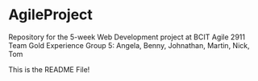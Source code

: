 # AgileProject
Repository for the 5-week Web Development project at BCIT
Agile 2911
Team Gold Experience
Group 5: Angela, Benny, Johnathan, Martin, Nick, Tom

This is the README File!

